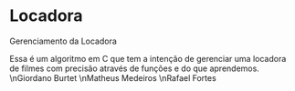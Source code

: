 # Locadora
Gerenciamento da Locadora

Essa é um algoritmo em C que tem a intenção de gerenciar uma locadora de filmes com precisão através de funções e do que aprendemos.
\nGiordano Burtet
\nMatheus Medeiros
\nRafael Fortes

